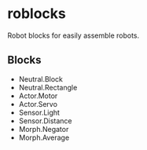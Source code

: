 # roblocks
Robot blocks for easily assemble robots.

## Blocks
* Neutral.Block
* Neutral.Rectangle
* Actor.Motor
* Actor.Servo
* Sensor.Light
* Sensor.Distance
* Morph.Negator
* Morph.Average

